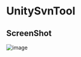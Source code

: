 # UnitySvnTool
## ScreenShot
![image](https://user-images.githubusercontent.com/52528872/160589968-59bebfa8-4099-46ce-9c10-1e2d8d19b44a.png)
